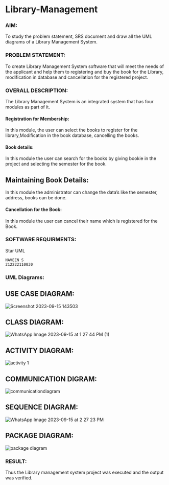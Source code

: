 # Library-Management

### AIM:

To study the problem statement, SRS document and draw all the UML diagrams of a Library Management System.

### PROBLEM STATEMENT:

To create Library Management System software that will meet the needs of the applicant
and help them to registering and buy the book for the Library, modification in database and
cancellation for the registered project.

### OVERALL DESCRIPTION:

The Library Management System is an integrated system that has four modules as part of
it. 

#### Registration for Membership:

In this module, the user can select the books to register for the library,Modification in the book
database, cancelling the books.

#### Book details:

In this module the user can search for the books by giving bookie in the project and selecting
the semester for the book.

## Maintaining Book Details:

In this module the administrator can change the data’s like the semester, address, books can be
done.

#### Cancellation for the Book:

In this module the user can cancel their name which is registered for the Book.

### SOFTWARE REQUIRMENTS:

Star UML

```
NAVEEN S
212222110030
```


### UML Diagrams:

## USE CASE DIAGRAM:

![Screenshot 2023-09-15 143503](https://github.com/22008686/Library-Management/assets/118916413/f6ceb51f-0b85-49d8-ad52-4d46c6ffec90)

## CLASS DIAGRAM:

![WhatsApp Image 2023-09-15 at 1 27 44 PM (1)](https://github.com/22008686/Library-Management/assets/118916413/7e5c0377-6909-43cc-b175-3c41b158ec02)

## ACTIVITY DIAGRAM:

![activity 1](https://github.com/22008686/Library-Management/assets/118916413/799aa11d-9a82-41e4-9cd9-eccc38ee9625)

## COMMUNICATION DIGRAM:

![communicationdiagram](https://github.com/22008686/Library-Management/assets/118916413/e3967753-01ce-4aeb-92eb-7f747adf2c92)


## SEQUENCE DIAGRAM:

![WhatsApp Image 2023-09-15 at 2 27 23 PM](https://github.com/22008686/Library-Management/assets/118916413/5f36980a-18ed-45fe-8b04-049af9977dd1)

## PACKAGE DIAGRAM:

![package diagram](https://github.com/22008686/Library-Management/assets/118916413/c97b67db-7381-4439-99b8-db584769f303)

### RESULT:

Thus the Library management system project was executed and the output was verified.
